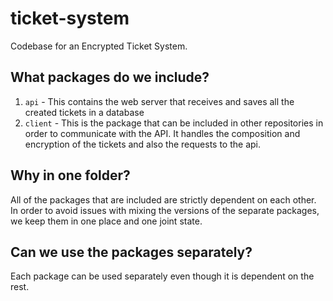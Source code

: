 # ticket-system

Codebase for an Encrypted Ticket System.

## What packages do we include?
1. ``api`` - This contains the web server that receives and saves all the created tickets in a database
2. ``client`` - This is the package that can be included in other repositories in order to communicate with the API. It handles the composition and encryption of the tickets and also the requests to the api.

## Why in one folder?
All of the packages that are included are strictly dependent on each other. In order to avoid issues with mixing the versions of the separate packages, we keep them in one place and one joint state.

## Can we use the packages separately?
Each package can be used separately even though it is dependent on the rest. 